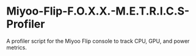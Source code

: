 # Miyoo-Flip-F.O.X.X.-M.E.T.R.I.C.S-Profiler
A profiler script for the Miyoo Flip console to track CPU, GPU, and power metrics.

